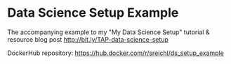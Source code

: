 # Data Science Setup Example
The accompanying example to my "My Data Science Setup" tutorial & resource blog post
http://bit.ly/TAP-data-science-setup

DockerHub repository: https://hub.docker.com/r/sreichl/ds_setup_example
